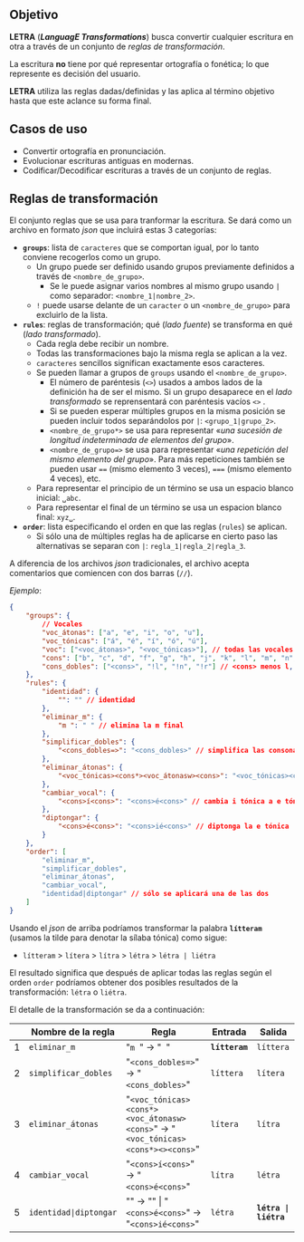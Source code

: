 ## Objetivo

**LETRA** (_**LanguagE Transformations**_) busca convertir cualquier escritura en otra a través de un conjunto de _reglas de transformación_.

La escritura **no** tiene por qué representar ortografía o fonética; lo que represente es decisión del usuario.

**LETRA** utiliza las reglas dadas/definidas y las aplica al término objetivo hasta que este aclance su forma final.

## Casos de uso

- Convertir ortografía en pronunciación.
- Evolucionar escrituras antiguas en modernas.
- Codificar/Decodificar escrituras a través de un conjunto de reglas.

## Reglas de transformación

El conjunto reglas que se usa para tranformar la escritura. Se dará como un archivo en formato _json_ que incluirá estas 3 categorías:

- **`groups`**: lista de `caracteres` que se comportan igual, por lo tanto conviene recogerlos como un grupo.
  - Un grupo puede ser definido usando grupos previamente definidos a través de `<nombre_de_grupo>`.
    - Se le puede asignar varios nombres al mismo grupo usando `|` como separador: `<nombre_1|nombre_2>`.
  - `!` puede usarse delante de un `caracter` o un `<nombre_de_grupo>` para excluirlo de la lista.
- **`rules`**: reglas de transformación; qué (_lado fuente_) se transforma en qué (_lado transformado_). 
  - Cada regla debe recibir un nombre.
  - Todas las transformaciones bajo la misma regla se aplican a la vez.
  - `caracteres` sencillos significan exactamente esos caracteres.
  - Se pueden llamar a grupos de `groups` usando el `<nombre_de_grupo>`.
    - El número de paréntesis (`<>`) usados a ambos lados de la definición ha de ser el mismo. Si un grupo desaparece en el _lado transformado_ se reprensentará con paréntesis vacíos `<>` .
    - Si se pueden esperar múltiples grupos en la misma posición se pueden incluir todos separándolos por `|`: `<grupo_1|grupo_2>`.
    - `<nombre_de_grupo*>` se usa para representar «_una sucesión de longitud indeterminada de elementos del grupo_».
    - `<nombre_de_grupo=>` se usa para representar «_una repetición del mismo elemento del grupo_». Para más repeticiones también se pueden usar `==` (mismo elemento 3 veces), `===` (mismo elemento 4 veces), etc.
  - Para representar el principio de un término se usa un espacio blanco inicial: `␣abc`.
  - Para representar el final de un término se usa un espacion blanco final: `xyz␣`.
- **`order`**: lista especificando el orden en que las reglas (`rules`) se aplican.
  - Si sólo una de múltiples reglas ha de aplicarse en cierto paso las alternativas se separan con `|`: `regla_1|regla_2|regla_3`.

A diferencia de los archivos _json_ tradicionales, el archivo acepta comentarios que comiencen con dos barras (`//`).

_Ejemplo_:
```json
{
	"groups": {
		// Vocales
		"voc_átonas": ["a", "e", "i", "o", "u"],
		"voc_tónicas": ["á", "é", "í", "ó", "ú"],
		"voc": ["<voc_átonas>", "<voc_tónicas>"], // todas las vocales
		"cons": ["b", "c", "d", "f", "g", "h", "j", "k", "l", "m", "n", "p", "q", "r", "s", "t", "v", "w", "x", "y", "z"],
		"cons_dobles": ["<cons>", "!l", "!n", "!r"] // <cons> menos l, n, r
	},
	"rules": {
		"identidad": {
			"": "" // identidad
		},
		"eliminar_m": {
			"m ": " " // elimina la m final
		},
		"simplificar_dobles": {
			"<cons_dobles=>": "<cons_dobles>" // simplifica las consonantes dobles excepto l, n, r
		},
		"eliminar_átonas": {
			"<voc_tónicas><cons*><voc_átonasw><cons>": "<voc_tónicas><cons*><><cons>" // elimina la vocal entre consonantes después de una sílaba tónica
		},
		"cambiar_vocal": {
			"<cons>í<cons>": "<cons>é<cons>" // cambia i tónica a e tónica
		},
		"diptongar": {
			"<cons>é<cons>": "<cons>ié<cons>" // diptonga la e tónica
		}
	},
	"order": [
		"eliminar_m", 
		"simplificar_dobles", 
		"eliminar_átonas", 
		"cambiar_vocal", 
		"identidad|diptongar" // sólo se aplicará una de las dos
	]
}
```

Usando el _json_ de arriba podríamos transformar la palabra **`lítteram`** (usamos la tilde para denotar la sílaba tónica) como sigue:

- `lítteram` > `lítera` > `lítra` > `létra` > `létra | liétra`

El resultado significa que después de aplicar todas las reglas según el orden `order` podríamos obtener dos posibles resultados de la transformación: `létra` o `liétra`.

El detalle de la transformación se da a continuación:

||Nombre de la regla|Regla|Entrada|Salida|
|-|-|-|-|-|
|1|`eliminar_m`|"`m `" → "` `"|**`lítteram`**|`líttera`|
|2|`simplificar_dobles`|"`<cons_dobles=>`" → "`<cons_dobles>`"|`líttera`|`lítera`|
|3|`eliminar_átonas`|"`<voc_tónicas><cons*><voc_átonasw><cons>`" → "`<voc_tónicas><cons*><><cons>`"|`lítera`|`lítra`|
|4|`cambiar_vocal`|"`<cons>í<cons>`" → "`<cons>é<cons>`"|`lítra`|`létra`|
|5|`identidad\|diptongar`|"" → "" \| "`<cons>é<cons>`" → "`<cons>ié<cons>`"|`létra`|**`létra \| liétra`**|